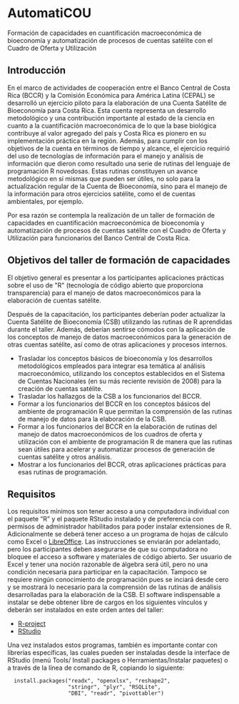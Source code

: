 # AutomatiCOU

Formación de capacidades en cuantificación macroeconómica de bioeconomía y automatización de procesos de cuentas satélite con el Cuadro de Oferta y Utilización

## Introducción

En el marco de actividades de cooperación entre el Banco Central de Costa Rica (BCCR) y la Comisión Económica para América Latina (CEPAL) se desarrolló un ejercicio piloto para la elaboración de una Cuenta Satélite de Bioeconomía para Costa Rica. Esta cuenta representa un desarrollo metodológico y una contribución importante al estado de la ciencia en cuanto a la cuantificación macroeconómica de lo que la base biológica contribuye al valor agregado del país y Costa Rica es pionero en su implementación práctica en la región. Además, para cumplir con los objetivos de la cuenta en términos de tiempo y alcance, el ejercicio requirió del uso de tecnologías de información para el manejo y análisis de información que dieron como resultado una serie de rutinas del lenguaje de programación R novedosas.  Estas rutinas constituyen un avance metodológico en sí mismas que pueden ser útiles, no solo para la actualización regular de la Cuenta de Bioeconomía, sino para el manejo de la información para otros ejercicios satélite, como el de cuentas ambientales, por ejemplo. 

Por esa razón se contempla la realización de un taller de formación de capacidades en cuantificación macroeconómica de bioeconomía y automatización de procesos de cuentas satélite con el Cuadro de Oferta y Utilización para funcionarios del Banco Central de Costa Rica.

## Objetivos del taller de formación de capacidades

El objetivo general es presentar a los participantes aplicaciones prácticas sobre el uso de "R" (tecnología de código abierto que proporciona transparencia) para el manejo de datos macroeconómicos para la elaboración de cuentas satélite.

Después de la capacitación, los participantes deberían poder actualizar la Cuenta Satélite de Bioeconomía (CSB) utilizando las rutinas de R aprendidas durante el taller. Además, deberían sentirse cómodos con la aplicación de los conceptos de manejo de datos macroeconómicos para la generación de otras cuentas satélite, así como de otras aplicaciones y procesos internos.

- Trasladar los conceptos básicos de bioeconomía y los desarrollos metodológicos empleados para integrar esa temática al análisis macroeconómico, utilizando los conceptos establecidos en el Sistema de Cuentas Nacionales (en su más reciente revisión de 2008) para la creación de cuentas satélite.
- Trasladar los hallazgos de la CSB a los funcionarios del BCCR.
- Formar a los funcionarios del BCCR en los conceptos básicos del ambiente de programación R que permitan la comprensión de las rutinas de manejo de datos para la elaboración de la CSB.
- Formar a los funcionarios del BCCR en la elaboración de rutinas del manejo de datos macroeconómicos de los cuadros de oferta y utilización con el ambiente de programación R de manera que las rutinas sean útiles para acelerar y automatizar procesos de generación de cuentas satélite y otros análisis.
- Mostrar a los funcionarios del BCCR, otras aplicaciones prácticas para esas rutinas de programación.

## Requisitos

Los requisitos mínimos son tener acceso a una computadora individual con el paquete “R” y el paquete RStudio instalado y de preferencia con permisos de administrador habilitados para poder instalar extensiones de R. Adicionalmente se deberá tener acceso a un programa de hojas de cálculo como Excel o [LibreOffice](https://www.libreoffice.org/download/download/). Las instrucciones se enviarán por adelantado, pero los participantes deben asegurarse de que su computadora no bloquee el acceso a software y materiales de código abierto. Ser usuario de Excel y tener una noción razonable de álgebra será útil, pero no una condición necesaria para participar en la capacitación. Tampoco se requiere ningún conocimiento de programación pues se inciará desde cero y se mostrará lo necesario para la comprensión de las rutinas de análisis desarrolladas para la elaboración de la CSB. El software indispensable a instalar se debe obtener libre de cargos en los siguientes vínculos y deberán ser instalados en este orden antes del taller:

- [R-project](https://cran.microsoft.com/) 
- [RStudio](https://www.rstudio.com/products/rstudio/)

Una vez instalados estos programas, también es importante contar con librerías específicas, las cuales pueden ser instaladas desde la interface de RStudio (menú Tools/ Install packages o Herramientas/Instalar paquetes) o a través de la línea de comando de R, copiando lo siguiente:

```
  install.packages("readx", "openxlsx", "reshape2", 
                   "stringr", "plyr", "RSQLite", 
                   "DBI", "readr", "pivottabler")
```